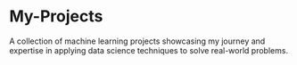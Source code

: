 # My-Projects
A collection of machine learning projects showcasing my journey and expertise in applying data science techniques to solve real-world problems.
